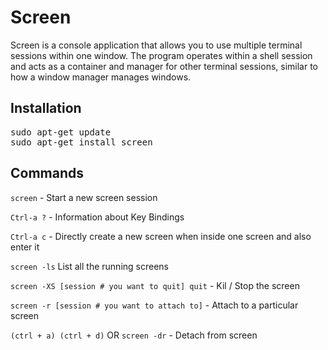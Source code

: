 # Screen

Screen is a console application that allows you to use multiple terminal sessions within one window. The program operates within a shell session and acts as a container and manager for other terminal sessions, similar to how a window manager manages windows.

## Installation

<pre>
sudo apt-get update
sudo apt-get install screen
</pre>

## Commands

`screen` - Start a new screen session

`Ctrl-a ?` - Information about Key Bindings

`Ctrl-a c` - Directly create a new screen when inside one screen and also enter it

`screen -ls` List all the running screens

`screen -XS [session # you want to quit] quit` - Kil / Stop the screen

`screen -r [session # you want to attach to]` - Attach to a particular screen

`(ctrl + a) (ctrl + d)` OR `screen -dr` - Detach from screen
